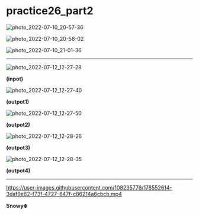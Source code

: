 # practice26_part2

![photo_2022-07-10_20-57-36](https://user-images.githubusercontent.com/108235776/178153751-b7d22205-6702-4ce6-90a1-f414e80462af.jpg)


![photo_2022-07-10_20-58-02](https://user-images.githubusercontent.com/108235776/178153581-b8cd4988-ae1a-4258-8648-04973e5e62f3.jpg)


![photo_2022-07-10_21-01-36](https://user-images.githubusercontent.com/108235776/178153586-4865c289-2aaf-4b82-b86f-daaca81d54e5.jpg)

---

![photo_2022-07-12_12-27-28](https://user-images.githubusercontent.com/108235776/178442497-6ef0c188-b2d6-4ba5-b204-5de9121c5c42.jpg)

**(inpot)**

![photo_2022-07-12_12-27-40](https://user-images.githubusercontent.com/108235776/178442607-d2ec95be-08cf-43f3-82cd-887680468f5a.jpg)

**(outpot1)**

![photo_2022-07-12_12-27-50](https://user-images.githubusercontent.com/108235776/178442685-3a49b8f8-234c-4155-ae80-ea5eaaebe851.jpg)

**(outpot2)**

![photo_2022-07-12_12-28-26](https://user-images.githubusercontent.com/108235776/178442808-989c652e-f3d8-4ec0-b340-bdb205933f67.jpg)

**(outpot3)**

![photo_2022-07-12_12-28-35](https://user-images.githubusercontent.com/108235776/178443032-05bad715-e4e7-4ba7-acee-fa8eb2282cc2.jpg)

**(outpot4)**

---



https://user-images.githubusercontent.com/108235776/178552614-3daf9e62-f73f-4727-847f-c86214a6cbcb.mp4

**Snowy❄️**
